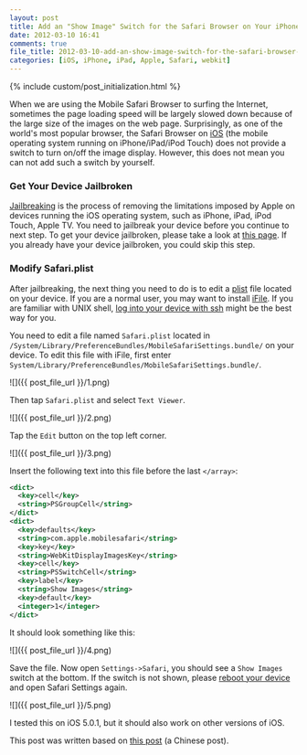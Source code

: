 ```yaml
---
layout: post
title: Add an "Show Image" Switch for the Safari Browser on Your iPhone/iPad/iPod Touch
date: 2012-03-10 16:41
comments: true
file_title: 2012-03-10-add-an-show-image-switch-for-the-safari-browser-on-your-iphone-slash-ipad-slash-ipod-touch
categories: [iOS, iPhone, iPad, Apple, Safari, webkit]
---
```


{% include custom/post_initialization.html %}

When we are using the Mobile Safari Browser to surfing the Internet, sometimes
the page loading speed will be largely slowed down because of the large size of
the images on the web page. Surprisingly, as one of the world's most popular
browser, the Safari Browser on [iOS][] (the mobile operating system running on
iPhone/iPad/iPod Touch) does not provide a switch to turn on/off the image display.
However, this does not mean you can not add such a switch by yourself.

<!-- more -->

### Get Your Device Jailbroken

[Jailbreaking][jailbreaking] is the process of removing the limitations imposed
by Apple on devices running the iOS operating system, such as iPhone, iPad,
iPod Touch, Apple TV. You need to jailbreak your device before you continue to next
step. To get your device jailbroken, please take a look at
[this page](http://www.idownloadblog.com/jailbreak). If you already have your
device jailbroken, you could skip this step.


### Modify Safari.plist

After jailbreaking, the next thing you need to do is to edit a [plist][] file
located on your device. If you are a normal user, you may want to install
[iFile][]. If you are familiar with UNIX shell,
[log into your device with ssh](http://thebigboss.org/guides-iphone-ipod-ipad/install-and-use-ssh)
might be the best way for you.

You need to edit a file named `Safari.plist` located in
`/System/Library/PreferenceBundles/MobileSafariSettings.bundle/` on your device.
To edit this file with iFile, first enter
`System/Library/PreferenceBundles/MobileSafariSettings.bundle/`.

![]({{ post_file_url }}/1.png)

Then tap `Safari.plist` and select `Text Viewer`.

![]({{ post_file_url }}/2.png)

Tap the `Edit` button on the top left corner.

![]({{ post_file_url }}/3.png)


Insert the following text into this file before the last `</array>`:

```xml
<dict>
  <key>cell</key>
  <string>PSGroupCell</string>
</dict>
<dict>
  <key>defaults</key>
  <string>com.apple.mobilesafari</string>
  <key>key</key>
  <string>WebKitDisplayImagesKey</string>
  <key>cell</key>
  <string>PSSwitchCell</string>
  <key>label</key>
  <string>Show Images</string>
  <key>default</key>
  <integer>1</integer>
</dict>
```

It should look something like this:

![]({{ post_file_url }}/4.png)


Save the file. Now open `Settings->Safari`, you should see a `Show Images`
switch at the bottom. If the switch is not shown, please
[reboot your device](http://www.apple.com/support/iphone/assistant/phone/#section_1)
and open Safari Settings again.

![]({{ post_file_url }}/5.png)

I tested this on iOS 5.0.1, but it should also work on other versions of iOS.

This post was written based on
[this post](http://bbs.weiphone.com/read-htm-tid-2871429.html) (a Chinese post).


[iFile]: http://moreinfo.thebigboss.org/moreinfo/depiction.php?file=ifileData
[iOS]: http://en.wikipedia.org/wiki/IOS
[jailbreaking]: http://en.wikipedia.org/wiki/IOS_jailbreaking
[plist]: http://en.wikipedia.org/wiki/Property_list
